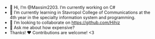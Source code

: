 - 👋 Hi, I’m @Maxsim2203. I’m currently working on C#
- 🌱 I’m currently learning in Stavropol College of Communications at the 4th year in the specialty information system and programming.
- 👯 I’m looking to collaborate on https://github.com/Hihiz
- 💬 Ask me about how expensive?
- Thanks! :heart:
Contributions are welcome! &lt;3

<!---
Maxsim2203/Maxsim2203 is a ✨ special ✨ repository because its `README.md` (this file) appears on your GitHub profile.
You can click the Preview link to take a look at your changes.
--->
